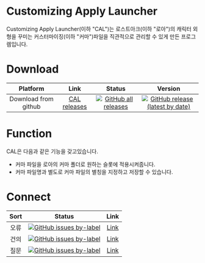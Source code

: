 # Customizing Apply Launcher

Customizing Apply Launcher(이하 "CAL")는 로스트아크(이하 "로아")의 캐릭터 외형을 꾸미는 커스터마이징(이하 "커마")파일을 직관적으로 관리할 수 있게 만든 프로그렘입니다.

Download
===
Platform | Link | Status | Version
:---:|:---:|:---:|:---:
Download from github | [CAL releases](https://github.com/c-closed/CAL/releases) | [![GitHub all releases](https://img.shields.io/github/downloads/c-closed/CAL/total?color=brightgreen&logo=github&style=flat-square)](https://github.com/c-closed/CAL/releases)| [![GitHub release (latest by date)](https://img.shields.io/github/v/release/c-closed/CAL?logo=github&style=social)](https://github.com/c-closed/CAL/releases)

Function
===
CAL은 다음과 같은 기능을 갖고있습니다.
+ 커마 파일을 로아의 커마 폴더로 원하는 슬롯에 적용시켜줍니다.
+ 커마 파일명과 별도로 커마 파일의 별칭을 지정하고 저장할 수 있습니다.

Connect
===
Sort | Status | Link
:---:|:---:|:---:
오류 | [![GitHub issues by-label](https://img.shields.io/github/issues/c-closed/CAL/Error?color=brightgreen&logo=Github&style=flat-square)](https://github.com/c-closed/CAL/labels/Error)|[Link](https://github.com/c-closed/CAL/labels/Error)
건의 | [![GitHub issues by-label](https://img.shields.io/github/issues/c-closed/CAL/Suggestion?color=brightgreen&logo=Github&style=flat-square)](https://github.com/c-closed/CAL/labels/Suggestion)|[Link](https://github.com/c-closed/CAL/labels/Suggestion)
질문 | [![GitHub issues by-label](https://img.shields.io/github/issues/CSense-O2/CAL/Question?color=brightgreen&logo=Github&style=flat-square)](https://github.com/c-closed/CAL/labels/Question)|[Link](https://github.com/c-closed/CAL/labels/Question)

